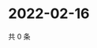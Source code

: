 # 2022-02-16

共 0 条

<!-- BEGIN WEIBO -->
<!-- 最后更新时间 Wed Feb 16 2022 18:16:00 GMT+0800 (China Standard Time) -->

<!-- END WEIBO -->
